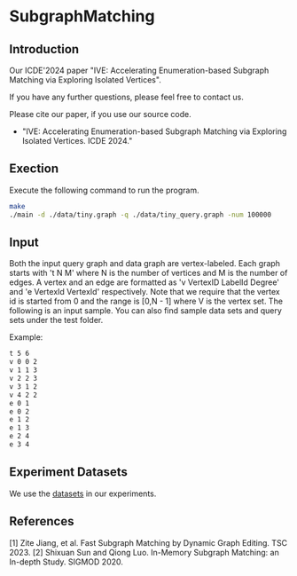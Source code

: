 # SubgraphMatching
## Introduction
Our ICDE'2024 paper "IVE: Accelerating Enumeration-based Subgraph Matching via Exploring Isolated Vertices".

If you have any further questions, please feel free to contact us.

Please cite our paper, if you use our source code.

* "IVE: Accelerating Enumeration-based Subgraph Matching via Exploring Isolated Vertices. ICDE 2024."


## Exection
Execute the following command to run the program.
```bash
make
./main -d ./data/tiny.graph -q ./data/tiny_query.graph -num 100000
```

## Input
Both the input query graph and data graph are vertex-labeled.
Each graph starts with 't N M' where N is the number of vertices and M is the number of edges. A vertex and an edge are formatted
as 'v VertexID LabelId Degree' and 'e VertexId VertexId' respectively. Note that we require that the vertex
id is started from 0 and the range is [0,N - 1] where V is the vertex set. The following
is an input sample. You can also find sample data sets and query sets under the test folder.

Example:

```bash
t 5 6
v 0 0 2
v 1 1 3
v 2 2 3
v 3 1 2
v 4 2 2
e 0 1
e 0 2
e 1 2
e 1 3
e 2 4
e 3 4
```

## Experiment Datasets
We use the [datasets](https://drive.google.com/file/d/1uHaVbNvZzUJipfw-tq-RH9lXeOTYD_hD/view?usp=sharing) in our experiments.


## References
[1] Zite Jiang, et al. Fast Subgraph Matching by Dynamic Graph Editing. TSC 2023.
[2] Shixuan Sun and Qiong Luo. In-Memory Subgraph Matching: an In-depth Study. SIGMOD 2020.
